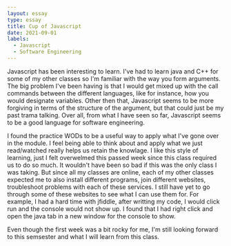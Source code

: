 ```yaml
---
layout: essay
type: essay
title: Cup of Javascript
date: 2021-09-01
labels:
  - Javascript
  - Software Engineering
---
```


Javascript has been interesting to learn. I've had to learn java and C++ for some of my other classes so I'm familiar with the way you form arguments. The big problem I've been having is that I would get mixed up with the call commands between the different languages, like for instance, how you would designate variables. Other then that, Javascript seems to be more forgiving in terms of the structure of the argument, but that could just be my past trama talking. Over all, from what I have seen so far, Javascript seems to be a good language for software engineering.
  
  I found the practice WODs to be a useful way to apply what I've gone over in the module. I feel being able to think about and apply what we just read/watched really helps us retain the knowlage. I like this style of learning, just I felt overwelmed this passed week since this class required us to do so much. It wouldn't have been so bad if this was the only class I was taking. But since all my classes are online, each of my other classes expected me to also install different programs, join different websites, troubleshoot problems with each of these services. I still have yet to go through some of these websites to see what I can use them for. For example, I had a hard time with jfiddle, after writting my code, I would click run and the console would not show up. I found that I had right click and open the java tab in a new window for the console to show.   
  
  Even though the first week was a bit rocky for me, I'm still looking forward to this semsester and what I will learn from this class. 

